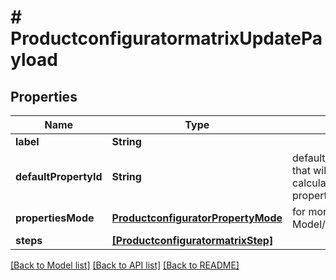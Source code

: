# # ProductconfiguratormatrixUpdatePayload


## Properties


Name | Type | Description | Notes
------------ | ------------- | ------------- | -------------
**label**| **String** |   | [optional]
**defaultPropertyId**| **String** | default_property_id is the id of the property that will be used as the starting point to calculate the differences between the properties.  | [optional]
**propertiesMode**| [**ProductconfiguratorPropertyMode**](ProductconfiguratorPropertyMode.md) |  for more information please, see Model/ProductconfiguratorPropertyMode.php  | [optional]
**steps**| [**[ProductconfiguratormatrixStep]**](ProductconfiguratormatrixStep.md) |   | [optional]


[[Back to Model list]](../../README.md#models) [[Back to API list]](../../README.md#endpoints) [[Back to README]](../../README.md)